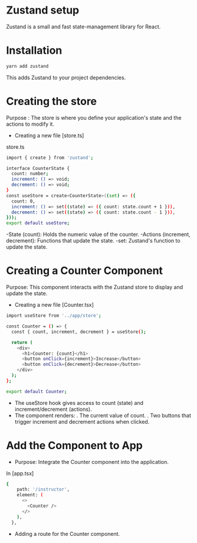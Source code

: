 # Zustand setup

Zustand is a small and fast state-management library for React.

# Installation

```sh
yarn add zustand
```

This adds Zustand to your project dependencies.

# Creating the store

Purpose : The store is where you define your application's state and the actions to modify it.

- Creating a new file [store.ts]

store.ts

```sh
import { create } from 'zustand';

interface CounterState {
  count: number;
  increment: () => void;
  decrement: () => void;
}
const useStore = create<CounterState>((set) => ({
  count: 0,
  increment: () => set((state) => ({ count: state.count + 1 })),
  decrement: () => set((state) => ({ count: state.count - 1 })),
}));
export default useStore;
```

-State (count): Holds the numeric value of the counter.
-Actions (increment, decrement): Functions that update the state.
-set: Zustand's function to update the state.

# Creating a Counter Component

Purpose: This component interacts with the Zustand store to display and update the state.

- Creating a new file [Counter.tsx]

```sh
import useStore from '../app/store';

const Counter = () => {
  const { count, increment, decrement } = useStore();

  return (
    <div>
      <h1>Counter: {count}</h1>
      <button onClick={increment}>Increase</button>
      <button onClick={decrement}>Decrease</button>
    </div>
  );
};

export default Counter;
```

- The useStore hook gives access to count (state) and increment/decrement (actions).
- The component renders:
  . The current value of count.
  . Two buttons that trigger increment and decrement actions when clicked.

# Add the Component to App

- Purpose: Integrate the Counter component into the application.

In [app.tsx]

```sh
{
    path: '/instructor',
    element: (
      <>
        <Counter />
      </>
    ),
  },
```

- Adding a route for the Counter component.
